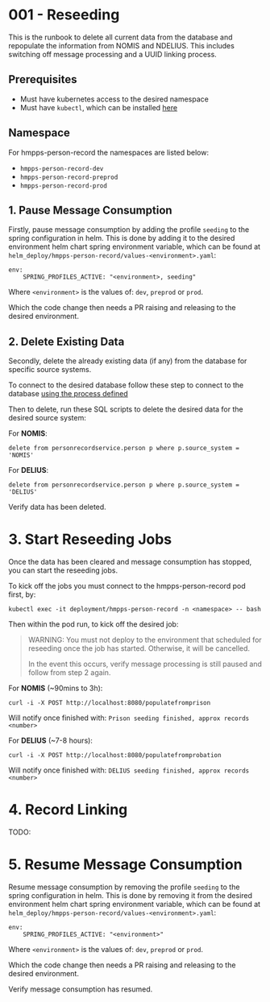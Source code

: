 # 001 - Reseeding

This is the runbook to delete all current data from the database and repopulate the information from NOMIS and NDELIUS.
This includes switching off message processing and a UUID linking process.

## Prerequisites

* Must have kubernetes access to the desired namespace
* Must have `kubectl`, which can be installed [here](https://kubernetes.io/docs/tasks/tools/#kubectl)

## Namespace

For hmpps-person-record the namespaces are listed below:
* `hmpps-person-record-dev`
* `hmpps-person-record-preprod`
* `hmpps-person-record-prod`

## 1. Pause Message Consumption

Firstly, pause message consumption by adding the profile `seeding` to the spring configuration in helm.
This is done by adding it to the desired environment helm chart spring environment variable, which can be found at `helm_deploy/hmpps-person-record/values-<environment>.yaml`:

```
env:
    SPRING_PROFILES_ACTIVE: "<environment>, seeding"
```

Where `<environment>` is the values of: `dev`, `preprod` or `prod`.

Which the code change then needs a PR raising and releasing to the desired environment.

## 2. Delete Existing Data

Secondly, delete the already existing data (if any) from the database for specific source systems.

To connect to the desired database follow these step to connect to the database [using the process defined](https://user-guide.cloud-platform.service.justice.gov.uk/documentation/other-topics/rds-external-access.html)

Then to delete, run these SQL scripts to delete the desired data for the desired source system:

For **NOMIS**:
```
delete from personrecordservice.person p where p.source_system = 'NOMIS'
```

For **DELIUS**:
```
delete from personrecordservice.person p where p.source_system = 'DELIUS'
```

Verify data has been deleted.

# 3. Start Reseeding Jobs

Once the data has been cleared and message consumption has stopped, you can start the reseeding jobs.

To kick off the jobs you must connect to the hmpps-person-record pod first, by:

```shell
kubectl exec -it deployment/hmpps-person-record -n <namespace> -- bash
```


Then within the pod run, to kick off the desired job:

> WARNING:
> You must not deploy to the environment that scheduled for reseeding once the job has started. Otherwise, it will be cancelled.
>
> In the event this occurs, verify message processing is still paused and follow from step 2 again.

For **NOMIS** (~90mins to 3h):
```
curl -i -X POST http://localhost:8080/populatefromprison 
```
Will notify once finished with: `Prison seeding finished, approx records <number>`

For **DELIUS** (~7-8 hours):
```
curl -i -X POST http://localhost:8080/populatefromprobation
```
Will notify once finished with: `DELIUS seeding finished, approx records <number>`

# 4. Record Linking

TODO:

# 5. Resume Message Consumption
 
Resume message consumption by removing the profile `seeding` to the spring configuration in helm.
This is done by removing it from the desired environment helm chart spring environment variable, which can be found at `helm_deploy/hmpps-person-record/values-<environment>.yaml`:

```
env:
    SPRING_PROFILES_ACTIVE: "<environment>"
```

Where `<environment>` is the values of: `dev`, `preprod` or `prod`.

Which the code change then needs a PR raising and releasing to the desired environment.

Verify message consumption has resumed.
